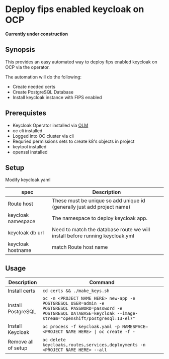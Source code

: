 # Deploy fips enabled keycloak on OCP
**Currently under construction**

## Synopsis
This provides an easy automated way to deploy fips enabled keycloak on OCP via the operator.

The automation will do the following:
- Create needed certs
- Create PostgreSQL Database
- Install keycloak instance with FIPS enabled


## Prerequistes

- Keycloak Operator installed via [OLM](https://www.keycloak.org/operator/installation)
- oc cli installed
- Logged into OC cluster via cli
- Requried permissions sets to create k8's objects in project
- keytool installed
- openssl installed

## Setup
Modify keycloak.yaml

| spec | Description |
| --- | --- |
| Route host | These must be unique so add unique id (generally just add project name)
| keycloak namespace | The namespace to deploy keycloak app.
| keycloak db url | Need to match the database route we will install before running keycloak.yml
| keycloak hostname | match Route host name

## Usage
| Description | Command |
| ----------- | ------- |
Install certs | `cd certs && ./make_keys.sh`
Install PostgreSQL | `oc -n <PROJECT NAME HERE> new-app -e POSTGRESQL_USER=admin -e POSTGRESQL_PASSWORD=password -e POSTGRESQL_DATABASE=keycloak --image-stream="openshift/postgresql:13-el7"`   
Install Keycloak  | `oc process -f keycloak.yaml -p NAMESPACE=<PROJECT NAME HERE> \| oc create -f -`
Remove all of setup | `oc delete keycloaks,routes,services,deployments -n <PROJECT NAME HERE> --all`